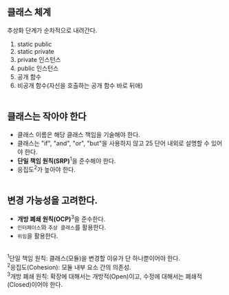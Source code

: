 ## 클래스 체계
추상화 단계가 순차적으로 내려간다.
1. static public<br/>
2. static private<br/>
3. private 인스턴스<br/>
4. public 인스턴스<br/>
5. 공개 함수<br/>
6. 비공개 함수(자신을 호출하는 공개 함수 바로 뒤애)<br/><br/>

## 클래스는 작아야 한다
- 클래스 이름은 해당 클래스 책임을 기술해야 한다.<br/>
- 클래스는 "if", "and", "or", "but"을 사용하지 않고 25 단어 내외로 설명할 수 있어야 한다.<br/>
- **단일 책임 원칙(SRP)**<sup>1</sup>을 준수해야 한다.<br/>
- 응집도<sup>2</sup>가 높아야 한다.<br/><br/>

## 변경 가능성을 고려한다.
- **개방 폐쇄 원칙(OCP)**<sup>3</sup>을 준수한다.<br/>
- ``인터페이스``와 ``추상 클래스``를 활용한다.<br/>
- ``위임``을 활용한다.<br/><br/>

<sup>1</sup>단일 책임 원칙: 클래스(모듈)을 변경할 이유가 단 하나뿐이어야 한다.<br/>
<sup>2</sup>응집도(Cohesion): 모듈 내부 요소 간의 의존성.<br/>
<sup>3</sup>개방 폐쇄 원칙: 확장에 대해서는 개방적(Open)이고, 수정에 대해서는 폐쇄적(Closed)이어야 한다.<br/>

